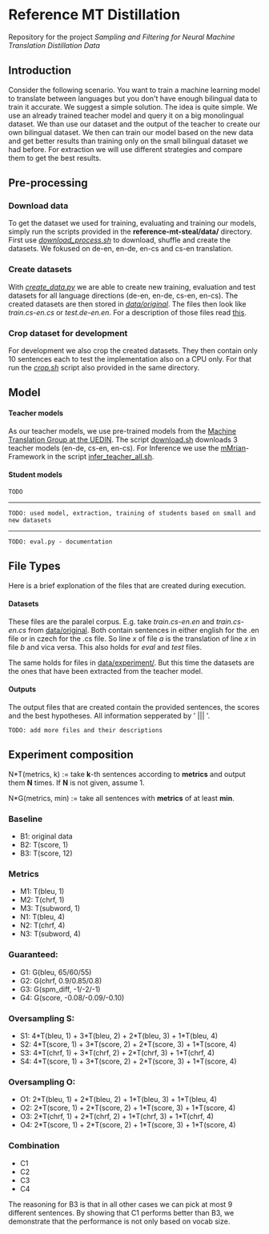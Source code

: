 # Reference MT Distillation

Repository for the project _Sampling and Filtering for Neural Machine Translation Distillation Data_


## Introduction 

Consider the following scenario. You want to train a machine learning model to translate between languages but you don't have enough bilingual data to train it accurate. We suggest a simple solution. The idea is quite simple. We use an already trained teacher model and query it on a big monolingual dataset. We than use our dataset and the output of the teacher to create our own bilingual dataset. We then can train our model based on the new data and get better results than training only on the small bilingual dataset we had before. For extraction we will use different strategies and compare them to get the best results.

## Pre-processing 

### Download data

To get the dataset we used for training, evaluating and training our models, simply run the scripts provided in the **reference-mt-steal/data/** directory. First use [_download_process.sh_](./data/download_process.sh) to download, shuffle and create the datasets. We fokused on de-en, en-de, en-cs and cs-en translation. 


### Create datasets
With [_create_data.py_](./src/create_data.py) we are able to create new training, evaluation and test datasets for all language directions (de-en, en-de, cs-en, en-cs). The created datasets are then stored in [_data/original_](./data/original/). The files then look like _train.cs-en.cs_ or _test.de-en.en_. For a description of those files read [this](#datasets).

### Crop dataset for development
For development we also crop the created datasets. They then contain only 10 sentences each to test the implementation also on a CPU only. For that run the [_crop.sh_](./data/crop.sh) script also provided in the same directory.


## Model

#### Teacher models
As our teacher models, we use pre-trained models from the [Machine Translation Group at the UEDIN](http://data.statmt.org/). The script [download.sh](./models/download.sh) downloads 3 teacher models (en-de, cs-en, en-cs). For Inference we use the [mMrian](https://marian-nmt.github.io/)-Framework in the script [infer_teacher_all.sh](./models/infer_teacher_all.sh). 

#### Student models

`TODO`

---------------------------------
`TODO: used model, extraction, training of students based on small and new datasets`

---------------------------------
`TODO: eval.py - documentation`

## File Types 

Here is a brief explonation of the files that are created during execution.

#### Datasets <a name="datasets"></a>

These files are the paralel corpus. E.g. take _train.cs-en.en_ and _train.cs-en.cs_ from [data/original](./data/original/). Both contain sentences in either english for the .en file or in czech for the .cs file. So line _x_ of file _a_ is the translation of line _x_ in file _b_ and vica versa. This also holds for _eval_ and _test_ files.

The same holds for files in [data/experiment/](data/experiment/). But this time the datasets are the ones that have been extracted from the teacher model.

#### Outputs

The output files that are created contain the provided sentences, the scores and the best hypotheses. All information sepperated by \' ||| \'.  

`TODO: add more files and their descriptions` 


## Experiment composition

N\*T(metrics, k) := take __k__-th sentences according to __metrics__ and output them __N__ times. If __N__ is not given, assume 1.

N\*G(metrics, min) := take all sentences with __metrics__ of at least __min__.

### Baseline
- B1: original data
- B2: T(score, 1)
- B3: T(score, 12)

### Metrics
- M1: T(bleu, 1)
- M2: T(chrf, 1)
- M3: T(subword, 1)
- N1: T(bleu, 4)
- N2: T(chrf, 4)
- N3: T(subword, 4)

### Guaranteed:
- G1: G(bleu, 65/60/55)
- G2: G(chrf, 0.9/0.85/0.8) 
- G3: G(spm\_diff, -1/-2/-1) 
- G4: G(score, -0.08/-0.09/-0.10) 

### Oversampling S:
- S1: 4\*T(bleu, 1) + 3\*T(bleu, 2) + 2\*T(bleu, 3) + 1\*T(bleu, 4)
- S2: 4\*T(score, 1) + 3\*T(score, 2) + 2\*T(score, 3) + 1\*T(score, 4)
- S3: 4\*T(chrf, 1) + 3\*T(chrf, 2) + 2\*T(chrf, 3) + 1\*T(chrf, 4)
- S4: 4\*T(score, 1) + 3\*T(score, 2) + 2\*T(score, 3) + 1\*T(score, 4)

### Oversampling O:
- O1: 2\*T(bleu, 1) + 2\*T(bleu, 2) + 1\*T(bleu, 3) + 1\*T(bleu, 4)
- O2: 2\*T(score, 1) + 2\*T(score, 2) + 1\*T(score, 3) + 1\*T(score, 4)
- O3: 2\*T(chrf, 1) + 2\*T(chrf, 2) + 1\*T(chrf, 3) + 1\*T(chrf, 4)
- O4: 2\*T(score, 1) + 2\*T(score, 2) + 1\*T(score, 3) + 1\*T(score, 4)

### Combination
- C1
- C2
- C3
- C4

The reasoning for B3 is that in all other cases we can pick at most 9 different sentences. By showing that C1 performs better than B3, we demonstrate that the performance is not only based on vocab size.